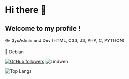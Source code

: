 # Hi there 👋
## Welcome to my profile !

👓 SysAdmin and Dev (HTML, CSS, JS, PHP, C, PYTHON)

💜 Debian

[![GitHub followers](https://img.shields.io/github/followers/Lindwen?label=Follow&color=blueviolet&style=flat-square&logo=GitHub)](https://github.com/Lindwen/?tab=follow)
![Lindwen](https://komarev.com/ghpvc/?username=Lindwen&color=blueviolet&style=flat-square)


![Top Langs](https://github-readme-stats.vercel.app/api/top-langs/?username=Lindwen&layout=compact&theme=onedark&cache_seconds=1800&langs_count=10&hide_border=true)
